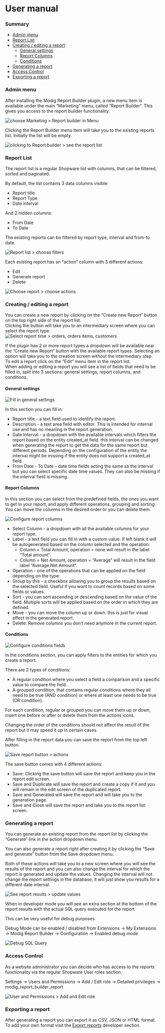 # User manual

### Summary
 - [Admin menu](#admin-menu)
 - [Report List](#report-list)
 - [Creating / editing a report](#creating--editing-a-report)
   - [General settings](#general-settings)
   - [Report Columns](#report-columns)
   - [Conditions](#conditions)
 - [Generating a report](#generating-a-report)
 - [Access Control](#access-control)
 - [Exporting a report](#exporting-a-report)
 

<a id="admin-menu"></a>
### Admin menu
After installing the Modig Report Builder plugin, a new menu item is available under the main “Marketing“ menu, called “Report Builder“. This gives you access to the report builder functionality.

![choose Marketing > Report builder in Menu](images/image-20221017-083752.png)

Clicking the Report Builder menu item will take you to the existing reports list. Initially the list will be empty. 

![clicking to Report builder > see the report list](images/image-20221017-083956.png)

<a id="report-list"></a>
### Report List

The report list is a regular Shopware list with columns, that can be filtered, sorted and paginated.

By default, the list contains 3 data columns visible:

- Report title  
- Report Type  
- Date interval  

And 2 hidden columns:

- From Date  
- To Date  

The existing reports can be filtered by report type, interval and from-to date.

![Report list > choose filters](images/image-20221017-084607.png)

Each existing report has an “action“ column with 3 different actions:

- Edit  
- Generate report  
- Delete  

![Choose report > choose actions](images/image-20221017-084739.png)

<a id="creating--editing-a-report"></a>
### Creating / editing a report
You can create a new report by clicking on the “Create new Report“ button on the top right side of the report list.  
Clicking the button will take you to an intermediary screen where you can select the report type.
![Select report time > orders, orders items, customers](images/image-20221017-085119.png)  

If the plugin has 2 or more report types a dropdown will be available near the  “Create new Report“ button with the available report types. Selecting an option will take you to the creation screen without the intermediary step.  
To edit a report click on the “Edit“ menu item in the report list.  
When adding or editing a report you will see a list of fields that need to be filled in, split into 3 sections: general settings, report columns, and conditions.  

<a id="general-settings"></a>
#### General settings

![Fill in general settings](images/image-20221017-094331.png)

In this section you can fill in:

- Report title - a text field used to identify the report.
- Description - a text area field with editor. This is intended for internal use and has no meaning in the report generation.
- Date Interval - a dropdown with the available intervals which filters the report based on the entity created_at field. this interval can be changed when generating the report to get the data for the same report but different periods.  Depending on the configuration of the entity the interval might be missing if the entity does not support a created_at field.
- From Date - To Date - date time fields acting the same as the interval but you can select specific date time values. They can also be missing if the interval field is missing.

<a id="report-columns"></a>
#### Report Columns
In this section you can select from the predefined fields, the ones you want to get in your report,  and apply different operations, grouping and sorting. You can move the columns in the desired order or you can delete them.

![Configure report columns](images/image-20221017-095310.png)

- Select Column - a dropdown with all the available columns for your report type.
- Label - a text field you can fill in with a custom value. If left blank it will be autogenerated based on the column selected and the operation: 
  - Column = Total Amount, operation = none will result in the label “Total amount“.
  - Column = Net Amount, operation = “Average“ will result in the field label “Average Net Amount“.
- Operation - one of the operations that can be applied on the field depending on the type: 
- Group by this - a checkbox allowing you to group the results based on the selected field. Useful if you want to count records based on some fields or values.
- Sort - you can sort ascending or descending based on the value of the field. Multiple sorts will be applied based on the order in which they are defined.
- Move - you can move the column up or down. this is just for visual effect in the generated report.
- Delete: Remove columns you don’t need anymore in the current report.

<a id="conditions"></a>
#### Conditions

![Configure conditions fields](images/image-20221017-104049.png)

In the conditions section, you can apply filters to the entities for which you create a report.

There are 2 types of conditions: 

- A regular condition where you select a field a comparison and a specific value to compare the field.
- A grouped condition, that contains regular conditions where they all need to be true (AND condition) or where at least one needs to be true (OR condition).

For each condition, regular or grouped you can move them up or down, insert one before or after or delete them from the actions icons.

Changing the order of the conditions should not affect the result of the report but it may speed it up in certain cases.

After filling in the report data you can save the report from the top left button.

![Save report button > actions](images/image-20221017-104520.png)

The save button comes with 4 different actions:

- Save: Clicking the save button will save the report and keep you in the report edit screen.
- Save and Duplicate will save the report and create a copy if it and you will remain in the edit screen of the duplicated report.
- Save and Generated will save the report and will take you to the generation page.
- Save and Close will save the report and take you to the report list screen.

<a id="generating-a-report"></a>
### Generating a report
You can generate an existing report from the report list by clicking the “Generate“ link in the action dropdown menu.

You can also generate a report right after creating it by clicking the “Save and generate” button from the Save dropdown menu.

Both of these actions will take you to a new screen where you will see the results of the report and you can also change the interval for which the report is generated and update the values. Changing the interval will not change the report settings in the database, it will just show you results for a different date interval.

![See report results > update values](images/image-20221017-105130.png)

When in developer mode you will see an extra section at the bottom of the report results with the actual SQL query executed for the report

This can be very useful for debug purposes.

Debug Mode can be enabled / disabled from Extensions → My Extensions → Modig Report Builder → Configuration → Enabled debug mode

![Debug SQL Query](images/image-20221017-105905.png)

<a id="access-control"></a>
### Access Control
As a website administrator you can decide who has access to the reports functionality via the regular Shopware User roles section.

Settings → Users and Permissions → Add / Edit role → Detailed privileges → modig_report_builder_report

![User and Permissions > Add and Edit role](images/image-20221017-105511.png)

<a id="exporting-a-report"></a>
### Exporting a report
After generating a report you can export it as CSV, JSON or HTML format. To add your own format visit the [Export reports](03-Developer-Guide.md#export-reports) developer section.


